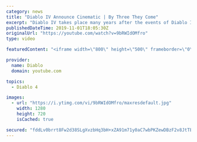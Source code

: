```yaml
---
category: news
title: "Diablo IV Announce Cinematic | By Three They Come"
excerpt: "Diablo IV takes place many years after the events of Diablo III, after millions have been slaughtered by the actions of the High Heavens and Burning Hells alike."
publishedDateTime: 2019-11-01T18:05:30Z
originalUrl: "https://youtube.com/watch?v=9bRWIdOMfro"
type: video

featuredContent: "<iframe width=\"800\" height=\"500\" frameborder=\"0\" src=\"https://www.youtube.com/embed/9bRWIdOMfro\" allow=\"accelerometer; autoplay; encrypted-media; gyroscope; picture-in-picture\" allowfullscreen></iframe>"

provider:
  name: Diablo
  domain: youtube.com

topics:
  - Diablo 4

images:
  - url: "https://i.ytimg.com/vi/9bRWIdOMfro/maxresdefault.jpg"
    width: 1280
    height: 720
    isCached: true

secured: "fddLv0brrt8Fw2d38SLgXvzbHq3bH+xZA91m71y0aC7wbPKZewDBzF2v8JtTEF0hu6nj3QmDk6neiSWz57ZnSnHpvObwbc3dZnR/esECtSWEb7rnS9+Lc5q6gU8DROO55GUi98Yaxy8QyVpRXI5bsz9x+WxJB28wtr4DvxAv41/DTb+mHHr8PHAyIN/RaIB/kRtM8LNds9c+J50/vtFGC1jOzeSpOBKEtV1IybMz2N/f2ikuraNphzON+g3cn6Ju/qtPcNOejhoVCkfAEBJEBVoYSKCfB6a+J7C86bFVAr9NwAZjLVkmDmi0GyicRAUpR19gTJJkpqOrjqVLIecb9ZvQWP7fscVxKsWLGUR6KYBaXJ249vq4SKgEQI2Ay6eq7sesowYG2GDz3kTvg3B1aU3aIwWV/cTnaV32L5FT7qSdiGtpcKT9tRfJUWMliFD4;yvSqlqCohygPyFp+qHZRwA=="
---
```


